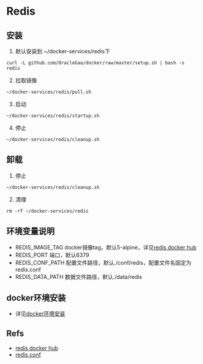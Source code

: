 # Redis

## 安装
1. 默认安装到 ~/docker-services/redis下
``` shell
curl -L github.com/OracleGao/docker/raw/master/setup.sh | bash -s redis
```
2. 拉取镜像
``` shell
~/docker-services/redis/pull.sh
```
3. 启动
``` shell
~/docker-services/redis/startup.sh
```
4. 停止
``` shell
~/docker-services/redis/cleanup.sh
```

## 卸载
1. 停止
``` shell
~/docker-services/redis/cleanup.sh
```
2. 清理
``` shell
rm -rf ~/docker-services/redis
```

## 环境变量说明
- REDIS_IMAGE_TAG docker镜像tag，默认5-alpine，详见[redis docker hub](https://hub.docker.com/_/redis)
- REDIS_PORT 端口，默认6379
- REDIS_CONF_PATH 配置文件路径，默认./conf/redis，配置文件名固定为redis.conf
- REDIS_DATA_PATH 数据文件路径，默认./data/redis

## docker环境安装
- 详见[docker环境安装](https://github.com/OracleGao/docker/blob/master/README.md)

## Refs
- [redis docker hub](https://hub.docker.com/_/redis)
- [redis conf](https://redis.io/topics/config) 
